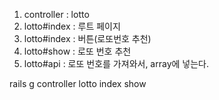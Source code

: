 1. controller : lotto
2. lotto#index : 루트 페이지
3. lotto#index : 버튼(로또번호 추천)
4. lotto#show : 로또 번호 추천
5. lotto#api : 로또 번호를 가져와서, array에 넣는다.

rails g controller lotto index show